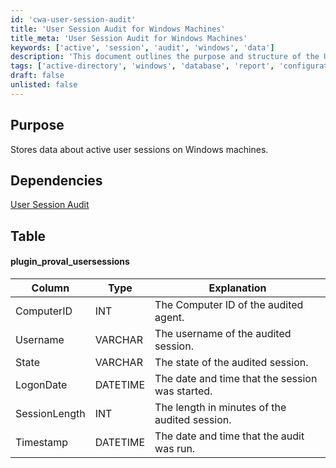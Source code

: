```yaml
---
id: 'cwa-user-session-audit'
title: 'User Session Audit for Windows Machines'
title_meta: 'User Session Audit for Windows Machines'
keywords: ['active', 'session', 'audit', 'windows', 'data']
description: 'This document outlines the purpose and structure of the User Session Audit for Windows machines, detailing the data stored about active user sessions and the dependencies required for its implementation.'
tags: ['active-directory', 'windows', 'database', 'report', 'configuration']
draft: false
unlisted: false
---
```

## Purpose

Stores data about active user sessions on Windows machines.

## Dependencies

[User Session Audit](https://proval.itglue.com/DOC-5078775-8010962)

## Table

#### plugin_proval_usersessions

| Column        | Type     | Explanation                                      |
|---------------|----------|--------------------------------------------------|
| ComputerID    | INT      | The Computer ID of the audited agent.           |
| Username      | VARCHAR  | The username of the audited session.             |
| State         | VARCHAR  | The state of the audited session.                |
| LogonDate     | DATETIME | The date and time that the session was started.  |
| SessionLength  | INT      | The length in minutes of the audited session.    |
| Timestamp     | DATETIME | The date and time that the audit was run.        |



